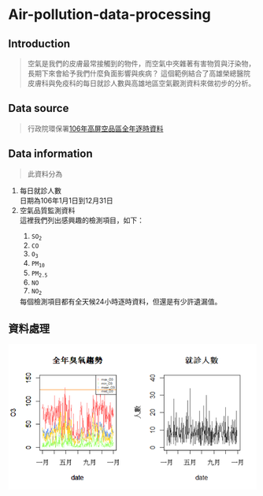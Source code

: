 ﻿<!DOCTYPE html>
<html lang="en">
<head>
	<meta charset="UTF-8">
	<script type="text/javascript" src="http://cdn.mathjax.org/mathjax/latest/MathJax.js?config=default"></script>
</head>
<body>

<h1>Air-pollution-data-processing</h1>

<h2>Introduction</h2>

> 空氣是我們的皮膚最常接觸到的物件，而空氣中夾雜著有害物質與汙染物，長期下來會給予我們什麼負面影響與疾病？
  這個範例結合了高雄榮總醫院皮膚科與免疫科的每日就診人數與高雄地區空氣觀測資料來做初步的分析。


<h2>Data source</h2>

><p>行政院環保署<a href="https://taqm.epa.gov.tw/taqm/tw/YearlyDataDownload.aspx">106年高屏空品區全年逐時資料</a></p>

<h2>Data information</h2>

>此資料分為


<p><ol>
<li>每日就診人數</li>
	日期為106年1月1日到12月31日
<li>空氣品質監測資料</li>
	這裡我們列出感興趣的檢測項目，如下：
	<ol>
		<li><code>SO<sub>2</sub></code></li>
		<li><code>CO</code></li>
		<li><code>O<sub>3</sub></code></li>
		<li><code>PM<sub>10</sub></code></li>
		<li><code>PM<sub>2.5</sub></code></li>
		<li><code>NO</code></li>
		<li><code>NO<sub>2</sub></code></li>
	</ol>
	每個檢測項目都有全天候24小時逐時資料，但還是有少許遺漏值。	
</ol></p>

<h2>資料處理</h2>

![O3全年走勢圖](https://github.com/schifferm/Air-pollution-data-processing/blob/master/O3.png "O3全年走勢圖")

</body>
</html>